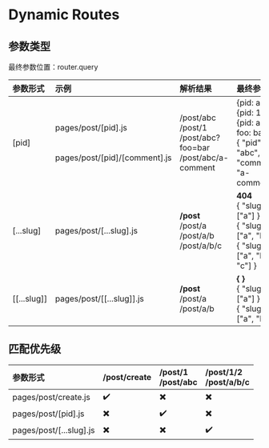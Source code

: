 # Dynamic Routes

## 参数类型

最终参数位置：router.query

|参数形式|示例|解析结果|最终参数|
|:---|:---|:---|:---|
|[pid]|pages/post/[pid].js<br/><br/><br/>pages/post/[pid]/[comment].js|/post/abc<br/>/post/1<br/>/post/abc?foo=bar<br/>/post/abc/a-comment|{pid: abc}<br/>{pid: 1}<br/>{pid: abc, foo: bar}<br/>{ "pid": "abc", "comment": "a-comment" }|
|[...slug]|pages/post/[...slug].js|**/post**<br/>/post/a<br/>/post/a/b<br/>/post/a/b/c|**404**<br/>{ "slug": ["a"] }<br/>{ "slug": ["a", "b"] }<br/>{ "slug": ["a", "b", "c"] }|
|[[...slug]]|pages/post/[[...slug]].js|**/post**<br/>/post/a<br/>/post/a/b|**{ }**<br/>{ "slug": ["a"] }<br/>{ "slug": ["a", "b"] }<br/>|

## 匹配优先级

|参数形式|/post/create|/post/1 <br/> /post/abc | /post/1/2<br/> /post/a/b/c |
|:---|:---|:---|:---|
|pages/post/create.js|✔️|✖️|✖️|
|pages/post/[pid].js|✖️|✔️|✖️|
|pages/post/[...slug].js|✖️|✖️|✔️|
